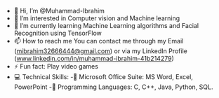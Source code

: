 - 👋 Hi, I’m @Muhammad-Ibrahim
- 👀 I’m interested in Computer vision and Machine learning
- 🌱 I’m currently learning Machine Learning algorithms and Facial Recognition using TensorFlow
- 📫 How to reach me You can contact me through my Email (mibrahim32666444@gmail.com) or via my LinkedIn Profile (www.linkedin.com/in/muhammad-ibrahim-41b214279)
- ⚡ Fun fact: Play video games
- 💻 Technical Skills:
  -📄 Microsoft Office Suite: MS Word, Excel, PowerPoint
  -🔧 Programming Languages: C, C++, Java, Python, SQL.

<!---
Muhammad-Ibrahim4034/Muhammad-Ibrahim4034 is a ✨ special ✨ repository because its `README.md` (this file) appears on your GitHub profile.
You can click the Preview link to take a look at your changes.
--->
